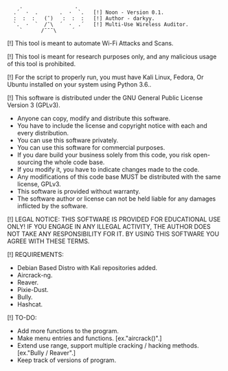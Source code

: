         .                 .
      .´  ·  .       .  ·  `.   [!] Noon - Version 0.1.
      :  :  :   (¯)   :  :  :   [!] Author - darkyy.
      `.  ·  `  /¯\  ´  ·  .´   [!] Multi-Use Wireless Auditor.
        `      /¯¯¯\     ´


 [!] This tool is meant to automate Wi-Fi Attacks and Scans.

 [!] This tool is meant for research purposes only,
   and any malicious usage of this tool is prohibited.

 [!] For the script to properly run, you must have Kali Linux, Fedora, Or Ubuntu installed on your system using Python 3.6..

 [!] This software is distributed under the GNU General Public License Version 3 (GPLv3).
   
   - Anyone can copy, modify and distribute this software.
   - You have to include the license and copyright notice with each and every distribution.
   - You can use this software privately.
   - You can use this software for commercial purposes.
   - If you dare build your business solely from this code, you risk open-sourcing the whole code base.
   - If you modify it, you have to indicate changes made to the code.
   - Any modifications of this code base MUST be distributed with the same license, GPLv3.
   - This software is provided without warranty.
   - The software author or license can not be held liable for any damages inflicted by the software.

 [!] LEGAL NOTICE:
   THIS SOFTWARE IS PROVIDED FOR EDUCATIONAL USE ONLY!
   IF YOU ENGAGE IN ANY ILLEGAL ACTIVITY,
   THE AUTHOR DOES NOT TAKE ANY RESPONSIBILITY FOR IT.
   BY USING THIS SOFTWARE YOU AGREE WITH THESE TERMS.

 [!] REQUIREMENTS:
   - Debian Based Distro with Kali repositories added.
   - Aircrack-ng.
   - Reaver.
   - Pixie-Dust.
   - Bully.
   - Hashcat.
   
 [!] TO-DO:
   - Add more functions to the program.
   - Make menu entries and functions. [ex."aircrack()".]
   - Extend use range, support multiple cracking / hacking methods. [ex."Bully / Reaver".]
   - Keep track of versions of program.
